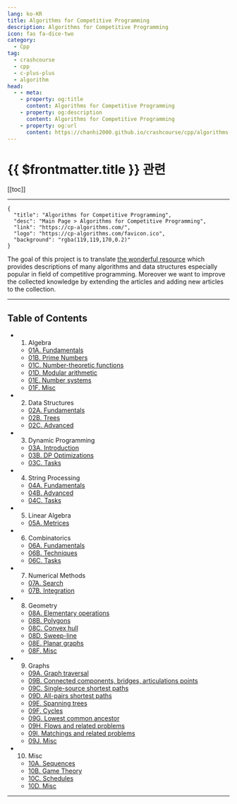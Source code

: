 ```yaml
---
lang: ko-KR
title: Algorithms for Competitive Programming
description: Algorithms for Competitive Programming
icon: fas fa-dice-two
category:
  - Cpp
tag: 
  - crashcourse
  - cpp
  - c-plus-plus
  - algorithm
head:
  - - meta:
    - property: og:title
      content: Algorithms for Competitive Programming
    - property: og:description
      content: Algorithms for Competitive Programming
    - property: og:url
      content: https://chanhi2000.github.io/crashcourse/cpp/algorithms-for-competitive-programming/
---
```


# {{ $frontmatter.title }} 관련

[[toc]]

---

```component VPCard
{
  "title": "Algorithms for Competitive Programming",
  "desc": "Main Page > Algorithms for Competitive Programming",
  "link": "https://cp-algorithms.com/",
  "logo": "https://cp-algorithms.com/favicon.ico",
  "background": "rgba(119,119,170,0.2)"
}
```

The goal of this project is to translate [the wonderful resource](https://e-maxx.ru/algo) which provides descriptions of many algorithms and data structures especially popular in field of competitive programming. Moreover we want to improve the collected knowledge by extending the articles and adding new articles to the collection.

---

## Table of Contents

- 01. Algebra
  - [01A. Fundamentals](01-algebra/01A.md)
  - [01B. Prime Numbers](01-algebra/01B.md)
  - [01C. Number-theoretic functions](01-algebra/01C.md)
  - [01D. Modular arithmetic](01-algebra/01D.md)
  - [01E. Number systems](01-algebra/01E.md)
  - [01F. Misc](01-algebra/01F.md)
- 02. Data Structures
  - [02A. Fundamentals](02-data-structures/02A.md)
  - [02B. Trees](02-data-structures/02B.md)
  - [02C. Advanced](02-data-structures/02C.md)
- 03. Dynamic Programming
  - [03A. Introduction](03-dynamic-programming/03A.md)
  - [03B. DP Optimizations](03-dynamic-programming/03B.md)
  - [03C. Tasks](03-dynamic-programming/03C.md)
- 04. String Processing
  - [04A. Fundamentals](04-string-processing/04A.md)
  - [04B. Advanced](04-string-processing/04B.md)
  - [04C. Tasks](04-string-processing/04C.md)
- 05. Linear Algebra
  - [05A. Metrices](05-linear-algebra/05A.md)
- 06. Combinatorics
  - [06A. Fundamentals](06-combinatorics/06A.md)
  - [06B. Techniques](06-combinatorics/06B.md)
  - [06C. Tasks](06-combinatorics/06C.md)
- 07. Numerical Methods
  - [07A. Search](07-numerical-methods/07A.md)
  - [07B. Integration](07-numerical-methods/07B.md)
- 08. Geometry
  - [08A. Elementary operations](08-geometry/08A.md)
  - [08B. Polygons](08-geometry/08B.md)
  - [08C. Convex hull](08-geometry/08C.md)
  - [08D. Sweep-line](08-geometry/08D.md)
  - [08E. Planar graphs](08-geometry/08E.md)
  - [08F. Misc](08-geometry/08F.md)
- 09. Graphs
  - [09A. Graph traversal](09-graphs/09A.md)
  - [09B. Connected components, bridges, articulations points](09-graphs/09B.md)
  - [09C. Single-source shortest paths](09-graphs/09C.md)
  - [09D. All-pairs shortest paths](09-graphs/09D.md)
  - [09E. Spanning trees](09-graphs/09E.md)
  - [09F. Cycles](09-graphs/09F.md)
  - [09G. Lowest common ancestor](09-graphs/09G.md)
  - [09H. Flows and related problems](09-graphs/09H.md)
  - [09I. Matchings and related problems](09-graphs/09I.md)
  - [09J. Misc](09-graphs/09J.md)
- 10. Misc
  - [10A. Sequences](10-misc/10A.md)
  - [10B. Game Theory](10-misc/10B.md)
  - [10C. Schedules](10-misc/10C.md)
  - [10D. Misc](10-misc/10D.md)

---

<TagLinks />